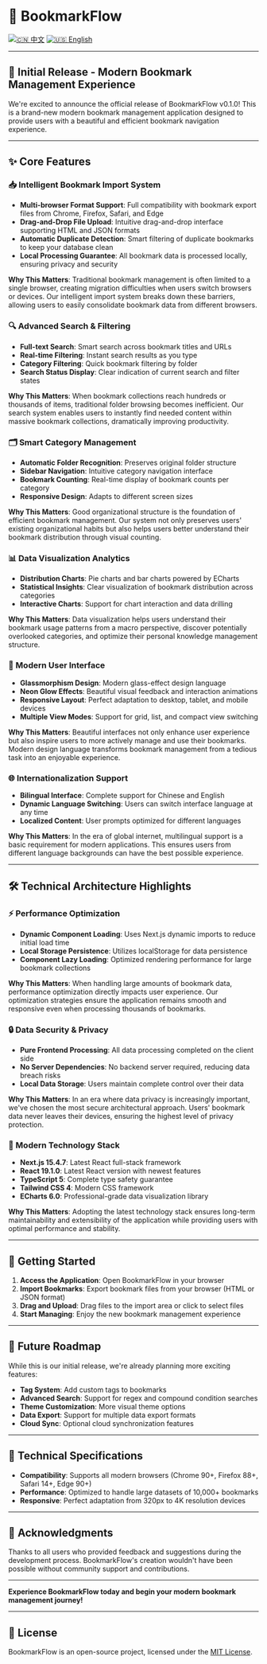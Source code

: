 # 📕 BookmarkFlow

[![🇨🇳 中文](https://img.shields.io/badge/lang-中文-red.svg)](README.md)
[![🇺🇸 English](https://img.shields.io/badge/lang-English-blue.svg)](README-en.md)

---

## 🎉 Initial Release - Modern Bookmark Management Experience

We're excited to announce the official release of BookmarkFlow v0.1.0! This is a brand-new modern bookmark management application designed to provide users with a beautiful and efficient bookmark navigation experience.

---

## ✨ Core Features

### 📥 Intelligent Bookmark Import System
- **Multi-browser Format Support**: Full compatibility with bookmark export files from Chrome, Firefox, Safari, and Edge
- **Drag-and-Drop File Upload**: Intuitive drag-and-drop interface supporting HTML and JSON formats
- **Automatic Duplicate Detection**: Smart filtering of duplicate bookmarks to keep your database clean
- **Local Processing Guarantee**: All bookmark data is processed locally, ensuring privacy and security

**Why This Matters**: Traditional bookmark management is often limited to a single browser, creating migration difficulties when users switch browsers or devices. Our intelligent import system breaks down these barriers, allowing users to easily consolidate bookmark data from different browsers.

### 🔍 Advanced Search & Filtering
- **Full-text Search**: Smart search across bookmark titles and URLs
- **Real-time Filtering**: Instant search results as you type
- **Category Filtering**: Quick bookmark filtering by folder
- **Search Status Display**: Clear indication of current search and filter states

**Why This Matters**: When bookmark collections reach hundreds or thousands of items, traditional folder browsing becomes inefficient. Our search system enables users to instantly find needed content within massive bookmark collections, dramatically improving productivity.

### 🗂️ Smart Category Management
- **Automatic Folder Recognition**: Preserves original folder structure
- **Sidebar Navigation**: Intuitive category navigation interface
- **Bookmark Counting**: Real-time display of bookmark counts per category
- **Responsive Design**: Adapts to different screen sizes

**Why This Matters**: Good organizational structure is the foundation of efficient bookmark management. Our system not only preserves users' existing organizational habits but also helps users better understand their bookmark distribution through visual counting.

### 📊 Data Visualization Analytics
- **Distribution Charts**: Pie charts and bar charts powered by ECharts
- **Statistical Insights**: Clear visualization of bookmark distribution across categories
- **Interactive Charts**: Support for chart interaction and data drilling

**Why This Matters**: Data visualization helps users understand their bookmark usage patterns from a macro perspective, discover potentially overlooked categories, and optimize their personal knowledge management structure.

### 🎨 Modern User Interface
- **Glassmorphism Design**: Modern glass-effect design language
- **Neon Glow Effects**: Beautiful visual feedback and interaction animations
- **Responsive Layout**: Perfect adaptation to desktop, tablet, and mobile devices
- **Multiple View Modes**: Support for grid, list, and compact view switching

**Why This Matters**: Beautiful interfaces not only enhance user experience but also inspire users to more actively manage and use their bookmarks. Modern design language transforms bookmark management from a tedious task into an enjoyable experience.

### 🌐 Internationalization Support
- **Bilingual Interface**: Complete support for Chinese and English
- **Dynamic Language Switching**: Users can switch interface language at any time
- **Localized Content**: User prompts optimized for different languages

**Why This Matters**: In the era of global internet, multilingual support is a basic requirement for modern applications. This ensures users from different language backgrounds can have the best possible experience.

---

## 🛠️ Technical Architecture Highlights

### ⚡ Performance Optimization
- **Dynamic Component Loading**: Uses Next.js dynamic imports to reduce initial load time
- **Local Storage Persistence**: Utilizes localStorage for data persistence
- **Component Lazy Loading**: Optimized rendering performance for large bookmark collections

**Why This Matters**: When handling large amounts of bookmark data, performance optimization directly impacts user experience. Our optimization strategies ensure the application remains smooth and responsive even when processing thousands of bookmarks.

### 🔒 Data Security & Privacy
- **Pure Frontend Processing**: All data processing completed on the client side
- **No Server Dependencies**: No backend server required, reducing data breach risks
- **Local Data Storage**: Users maintain complete control over their data

**Why This Matters**: In an era where data privacy is increasingly important, we've chosen the most secure architectural approach. Users' bookmark data never leaves their devices, ensuring the highest level of privacy protection.

### 🎯 Modern Technology Stack
- **Next.js 15.4.7**: Latest React full-stack framework
- **React 19.1.0**: Latest React version with newest features
- **TypeScript 5**: Complete type safety guarantee
- **Tailwind CSS 4**: Modern CSS framework
- **ECharts 6.0**: Professional-grade data visualization library

**Why This Matters**: Adopting the latest technology stack ensures long-term maintainability and extensibility of the application while providing users with optimal performance and stability.

---

## 🚀 Getting Started

1. **Access the Application**: Open BookmarkFlow in your browser
2. **Import Bookmarks**: Export bookmark files from your browser (HTML or JSON format)
3. **Drag and Upload**: Drag files to the import area or click to select files
4. **Start Managing**: Enjoy the new bookmark management experience

---

## 🔮 Future Roadmap

While this is our initial release, we're already planning more exciting features:

- **Tag System**: Add custom tags to bookmarks
- **Advanced Search**: Support for regex and compound condition searches
- **Theme Customization**: More visual theme options
- **Data Export**: Support for multiple data export formats
- **Cloud Sync**: Optional cloud synchronization features

---

## 📝 Technical Specifications

- **Compatibility**: Supports all modern browsers (Chrome 90+, Firefox 88+, Safari 14+, Edge 90+)
- **Performance**: Optimized to handle large datasets of 10,000+ bookmarks
- **Responsive**: Perfect adaptation from 320px to 4K resolution devices

---

## 🙏 Acknowledgments

Thanks to all users who provided feedback and suggestions during the development process. BookmarkFlow's creation wouldn't have been possible without community support and contributions.

---

**Experience BookmarkFlow today and begin your modern bookmark management journey!**

---

## 📄 License

BookmarkFlow is an open-source project, licensed under the [MIT License](LICENSE).
